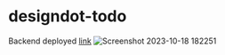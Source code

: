 # designdot-todo
Backend deployed [link](https://talented-calf-housecoat.cyclic.app/todos)
![Screenshot 2023-10-18 182251](https://github.com/MalikRehan-M/designdot-todo/assets/113381261/2b7c45a0-8304-4f53-94eb-7e318352d122)
